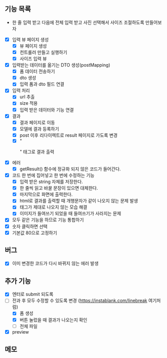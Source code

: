 ## 기능 목록
- 한 줄 입력 받고 다음에 전체 입력 받고 사진 선택해서 사이즈 조절하도록 만들어보자
- [x] 입력 뷰 페이지 생성
  - [x] 뷰 페이지 생성
  - [x] 컨트롤러 만들고 실행하기
  - [x] 사이즈 입력 뷰
- [x] 입력받는 데이터를 옮기는 DTO 생성(postMapping)
  - [x] 폼 데이터 전송하기
  - [x] dto 생성
  - [x] 입력 폼과 dto 필드 연결
- [x] 입력 처리 
  - [x] url 추출
  - [x] size 적용
  - [x] 입력 받은 데이터와 기능 연결 
- [x] 결과
  - [x] 결과 페이지로 이동
  - [x] 모델에 결과 등록하기
  - [x] post 이후 리다이렉트로 result 페이지로 가도록 변경
  - [x] "<p>" 태그로 결과 출력
- [x] 에러
  - [x] getResult() 함수에 정규화 되지 않은 코드가 들어간다.
- [x] 코드 한 번에 집어넣고 한 번에 수정하는 기능
  - [x] 입력 받은 string 자체를 저장한다.
  - [x] 한 줄씩 읽고 바꿀 문장이 있으면 대체한다.
  - [x] 마지막으로 화면에 출력한다.
  - [x] html로 결과를 출력할 때 개행문자가 같이 나오지 않는 문제 발생
  - [x] 태그가 제대로 나오지 않는 모습 해결
  - [x] 이미지가 들여쓰기 되었을 때 들여쓰기가 사라지는 문제
- [x] 모두 같은 기능을 하므로 기능 통합하기
- [x] 숫자 클릭하면 선택
- [x] 기본값 80으로 고정하기

## 버그
- [x] 이미 변경한 코드가 다시 바뀌지 않는 에러 발생

## 추가 기능
- [x] 엔터로 submit 되도록
- [ ] 전과 후 모두 수정할 수 있도록 변경 (https://instablank.com/linebreak 여기처럼)
  - [x] 폼 생성
  - [x] 버튼 눌렀을 때 결과가 나오는지 확인
  - [ ] 전체 파일
- [x] preview

## 메모